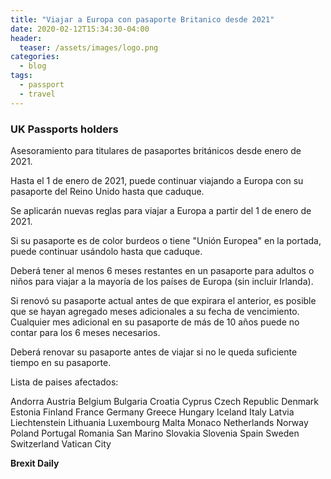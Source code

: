 ```yaml
---
title: "Viajar a Europa con pasaporte Britanico desde 2021"
date: 2020-02-12T15:34:30-04:00
header:
  teaser: /assets/images/logo.png
categories:
  - blog
tags:
  - passport
  - travel
---
```


### UK Passports holders ###

Asesoramiento para titulares de pasaportes británicos desde enero de 2021.

Hasta el 1 de enero de 2021, puede continuar viajando a Europa con su pasaporte del Reino Unido hasta que caduque.

Se aplicarán nuevas reglas para viajar a Europa a partir del 1 de enero de 2021.

Si su pasaporte es de color burdeos o tiene "Unión Europea" en la portada, puede continuar usándolo hasta que caduque.

Deberá tener al menos 6 meses restantes en un pasaporte para adultos o niños para viajar a la mayoría de los países de Europa (sin incluir Irlanda).

Si renovó su pasaporte actual antes de que expirara el anterior, es posible que se hayan agregado meses adicionales a su fecha de vencimiento. Cualquier mes adicional en su pasaporte de más de 10 años puede no contar para los 6 meses necesarios.

Deberá renovar su pasaporte antes de viajar si no le queda suficiente tiempo en su pasaporte.

Lista de paises afectados:

Andorra
Austria
Belgium
Bulgaria
Croatia
Cyprus
Czech Republic
Denmark
Estonia
Finland
France
Germany
Greece
Hungary
Iceland
Italy
Latvia
Liechtenstein
Lithuania
Luxembourg
Malta
Monaco
Netherlands
Norway
Poland
Portugal
Romania
San Marino
Slovakia
Slovenia
Spain
Sweden
Switzerland
Vatican City

**Brexit Daily**

